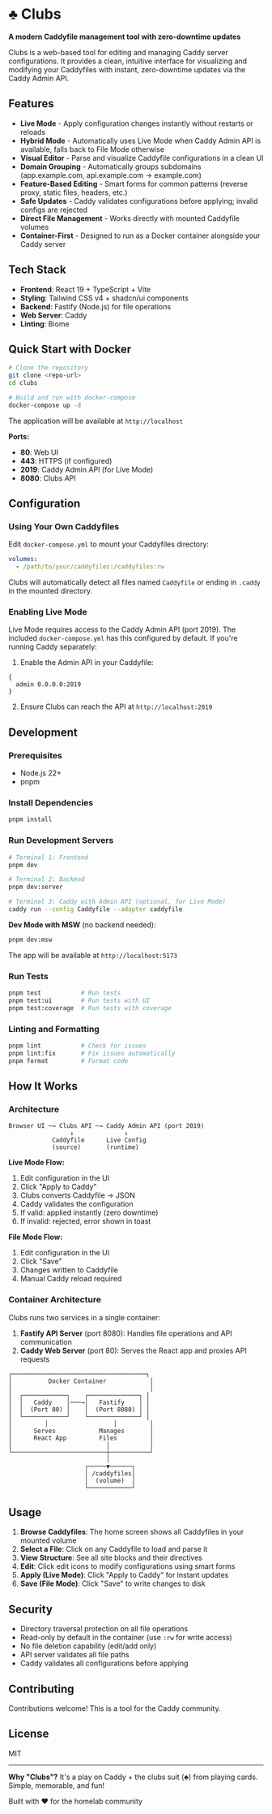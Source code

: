 # ♣ Clubs

**A modern Caddyfile management tool with zero-downtime updates**

Clubs is a web-based tool for editing and managing Caddy server configurations. It provides a clean, intuitive interface for visualizing and modifying your Caddyfiles with instant, zero-downtime updates via the Caddy Admin API.

## Features

- **Live Mode** - Apply configuration changes instantly without restarts or reloads
- **Hybrid Mode** - Automatically uses Live Mode when Caddy Admin API is available, falls back to File Mode otherwise
- **Visual Editor** - Parse and visualize Caddyfile configurations in a clean UI
- **Domain Grouping** - Automatically groups subdomains (app.example.com, api.example.com → example.com)
- **Feature-Based Editing** - Smart forms for common patterns (reverse proxy, static files, headers, etc.)
- **Safe Updates** - Caddy validates configurations before applying; invalid configs are rejected
- **Direct File Management** - Works directly with mounted Caddyfile volumes
- **Container-First** - Designed to run as a Docker container alongside your Caddy server

## Tech Stack

- **Frontend**: React 19 + TypeScript + Vite
- **Styling**: Tailwind CSS v4 + shadcn/ui components
- **Backend**: Fastify (Node.js) for file operations
- **Web Server**: Caddy
- **Linting**: Biome

## Quick Start with Docker

```bash
# Clone the repository
git clone <repo-url>
cd clubs

# Build and run with docker-compose
docker-compose up -d
```

The application will be available at `http://localhost`

**Ports:**
- **80**: Web UI
- **443**: HTTPS (if configured)
- **2019**: Caddy Admin API (for Live Mode)
- **8080**: Clubs API

## Configuration

### Using Your Own Caddyfiles

Edit `docker-compose.yml` to mount your Caddyfiles directory:

```yaml
volumes:
  - /path/to/your/caddyfiles:/caddyfiles:rw
```

Clubs will automatically detect all files named `Caddyfile` or ending in `.caddy` in the mounted directory.

### Enabling Live Mode

Live Mode requires access to the Caddy Admin API (port 2019). The included `docker-compose.yml` has this configured by default. If you're running Caddy separately:

1. Enable the Admin API in your Caddyfile:
```caddyfile
{
  admin 0.0.0.0:2019
}
```

2. Ensure Clubs can reach the API at `http://localhost:2019`

## Development

### Prerequisites

- Node.js 22+
- pnpm

### Install Dependencies

```bash
pnpm install
```

### Run Development Servers

```bash
# Terminal 1: Frontend
pnpm dev

# Terminal 2: Backend
pnpm dev:server

# Terminal 3: Caddy with Admin API (optional, for Live Mode)
caddy run --config Caddyfile --adapter caddyfile
```

**Dev Mode with MSW** (no backend needed):
```bash
pnpm dev:msw
```

The app will be available at `http://localhost:5173`

### Run Tests

```bash
pnpm test           # Run tests
pnpm test:ui        # Run tests with UI
pnpm test:coverage  # Run tests with coverage
```

### Linting and Formatting

```bash
pnpm lint           # Check for issues
pnpm lint:fix       # Fix issues automatically
pnpm format         # Format code
```

## How It Works

### Architecture

```
Browser UI ─→ Clubs API ─→ Caddy Admin API (port 2019)
                 ↓              ↓
            Caddyfile      Live Config
            (source)       (runtime)
```

**Live Mode Flow:**
1. Edit configuration in the UI
2. Click "Apply to Caddy"
3. Clubs converts Caddyfile → JSON
4. Caddy validates the configuration
5. If valid: applied instantly (zero downtime)
6. If invalid: rejected, error shown in toast

**File Mode Flow:**
1. Edit configuration in the UI
2. Click "Save"
3. Changes written to Caddyfile
4. Manual Caddy reload required

### Container Architecture

Clubs runs two services in a single container:

1. **Fastify API Server** (port 8080): Handles file operations and API communication
2. **Caddy Web Server** (port 80): Serves the React app and proxies API requests

```
┌─────────────────────────────────────┐
│          Docker Container            │
│                                      │
│  ┌────────────┐    ┌──────────────┐ │
│  │   Caddy    │───→│   Fastify    │ │
│  │  (Port 80) │    │  (Port 8080) │ │
│  └────────────┘    └──────────────┘ │
│         │                  │         │
│      Serves            Manages       │
│      React App         Files         │
│                          │           │
└──────────────────────────┼───────────┘
                           │
                     ┌─────▼──────┐
                     │ /caddyfiles│
                     │  (volume)  │
                     └────────────┘
```

## Usage

1. **Browse Caddyfiles**: The home screen shows all Caddyfiles in your mounted volume
2. **Select a File**: Click on any Caddyfile to load and parse it
3. **View Structure**: See all site blocks and their directives
4. **Edit**: Click edit icons to modify configurations using smart forms
5. **Apply (Live Mode)**: Click "Apply to Caddy" for instant updates
6. **Save (File Mode)**: Click "Save" to write changes to disk

## Security

- Directory traversal protection on all file operations
- Read-only by default in the container (use `:rw` for write access)
- No file deletion capability (edit/add only)
- API server validates all file paths
- Caddy validates all configurations before applying

## Contributing

Contributions welcome! This is a tool for the Caddy community.

## License

MIT

---

**Why "Clubs"?** It's a play on Caddy + the clubs suit (♣) from playing cards. Simple, memorable, and fun!

Built with ❤️ for the homelab community
